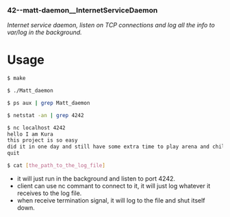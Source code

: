 ### 42--matt-daemon__InternetServiceDaemon
*Internet service daemon, listen on TCP connections and log all the info to var/log in the background.*

# Usage

```sh
$ make

$ ./Matt_daemon

$ ps aux | grep Matt_daemon

$ netstat -an | grep 4242

$ nc localhost 4242
hello I am Kura
this project is so easy
did it in one day and still have some extra time to play arena and chill.
quit

$ cat [the_path_to_the_log_file]
```
* it will just run in the background and listen to port 4242.
* client can use nc commant to connect to it, it will just log whatever it receives to the log file.
* when receive termination signal, it will log to the file and shut itself down.
